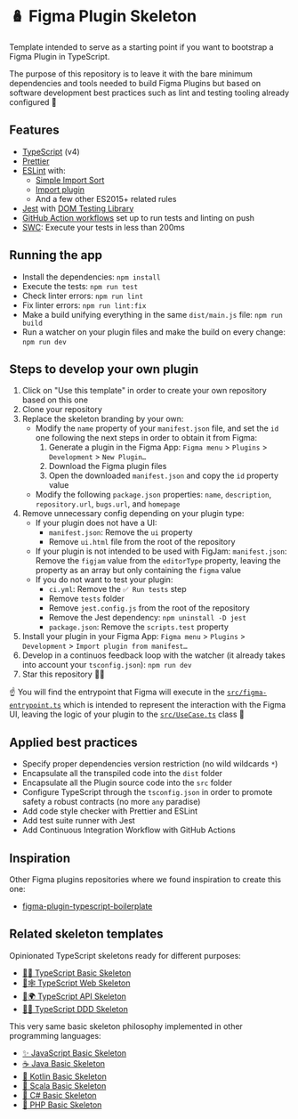 # 🪆 Figma Plugin Skeleton

Template intended to serve as a starting point if you want to bootstrap a Figma Plugin in TypeScript.

The purpose of this repository is to leave it with the bare minimum dependencies and tools needed to build Figma Plugins but based on software development best practices such as lint and testing tooling already configured 🤟

## Features

- [TypeScript](https://www.typescriptlang.org/) (v4)
- [Prettier](https://prettier.io/)
- [ESLint](https://eslint.org/) with:
  - [Simple Import Sort](https://github.com/lydell/eslint-plugin-simple-import-sort/)
  - [Import plugin](https://github.com/benmosher/eslint-plugin-import/)
  - And a few other ES2015+ related rules
- [Jest](https://jestjs.io) with [DOM Testing Library](https://testing-library.com/docs/dom-testing-library/intro)
- [GitHub Action workflows](https://github.com/features/actions) set up to run tests and linting on push
- [SWC](https://swc.rs/): Execute your tests in less than 200ms

## Running the app

- Install the dependencies: `npm install`
- Execute the tests: `npm run test`
- Check linter errors: `npm run lint`
- Fix linter errors: `npm run lint:fix`
- Make a build unifying everything in the same `dist/main.js` file: `npm run build`
- Run a watcher on your plugin files and make the build on every change: `npm run dev`

## Steps to develop your own plugin

1. Click on "Use this template" in order to create your own repository based on this one
2. Clone your repository
3. Replace the skeleton branding by your own:
   - Modify the `name` property of your `manifest.json` file, and set the `id` one following the next steps in order to obtain it from Figma:
     1. Generate a plugin in the Figma App: `Figma menu` > `Plugins` > `Development` > `New Plugin…`
     2. Download the Figma plugin files
     3. Open the downloaded `manifest.json` and copy the `id` property value
   - Modify the following `package.json` properties: `name`, `description`, `repository.url`, `bugs.url`, and `homepage`
4. Remove unnecessary config depending on your plugin type:
   - If your plugin does not have a UI:
     - `manifest.json`: Remove the `ui` property
     - Remove `ui.html` file from the root of the repository
   - If your plugin is not intended to be used with FigJam: `manifest.json`: Remove the `figjam` value from the `editorType` property, leaving the property as an array but only containing the `figma` value
   - If you do not want to test your plugin:
     - `ci.yml`: Remove the `✅ Run tests` step 
     - Remove `tests` folder
     - Remove `jest.config.js` from the root of the repository
     - Remove the Jest dependency: `npm uninstall -D jest` 
     - `package.json`: Remove the `scripts.test` property 
5. Install your plugin in your Figma App: `Figma menu` > `Plugins` > `Development` > `Import plugin from manifest…`
6. Develop in a continuos feedback loop with the watcher (it already takes into account your `tsconfig.json`): `npm run dev`
7. Star this repository 🌟😊
   
☝️ You will find the entrypoint that Figma will execute in the [`src/figma-entrypoint.ts`](src/figma-entrypoint.ts) which is intended to represent the interaction with the Figma UI, leaving the logic of your plugin to the [`src/UseCase.ts`](src/UseCase.ts) class 🤟

## Applied best practices

- Specify proper dependencies version restriction (no wild wildcards `*`)
- Encapsulate all the transpiled code into the `dist` folder
- Encapsulate all the Plugin source code into the `src` folder
- Configure TypeScript through the `tsconfig.json` in order to promote safety a robust contracts (no more `any` paradise)
- Add code style checker with Prettier and ESLint
- Add test suite runner with Jest
- Add Continuous Integration Workflow with GitHub Actions

## Inspiration

Other Figma plugins repositories where we found inspiration to create this one:

- [figma-plugin-typescript-boilerplate](https://github.com/aarongarciah/figma-plugin-typescript-boilerplate)

## Related skeleton templates

Opinionated TypeScript skeletons ready for different purposes:

- [🔷🌱 TypeScript Basic Skeleton](https://github.com/CodelyTV/typescript-basic-skeleton)
- [🔷🕸️ TypeScript Web Skeleton](https://github.com/CodelyTV/typescript-web-skeleton)
- [🔷🌍 TypeScript API Skeleton](https://github.com/CodelyTV/typescript-api-skeleton)
- [🔷✨ TypeScript DDD Skeleton](https://github.com/CodelyTV/typescript-ddd-skeleton)

This very same basic skeleton philosophy implemented in other programming languages:

- [✨ JavaScript Basic Skeleton](https://github.com/CodelyTV/javascript-basic-skeleton)
- [☕ Java Basic Skeleton](https://github.com/CodelyTV/java-basic-skeleton)
- [📍 Kotlin Basic Skeleton](https://github.com/CodelyTV/kotlin-basic-skeleton)
- [🧬 Scala Basic Skeleton](https://github.com/CodelyTV/scala-basic-skeleton)
- [🦈 C# Basic Skeleton](https://github.com/CodelyTV/csharp-basic-skeleton)
- [🐘 PHP Basic Skeleton](https://github.com/CodelyTV/php-basic-skeleton)
